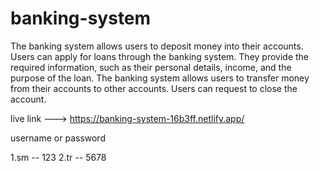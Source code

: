 # banking-system
The banking system allows users to deposit money into their accounts. Users can apply for loans through the banking system. They provide the required information, such as their personal details, income, and the purpose of the loan. The banking system allows users to transfer money from their accounts to other accounts. Users can request to close the account.





live link --->
https://banking-system-16b3ff.netlify.app/


username or password

1.sm  -- 123
2.tr  -- 5678
